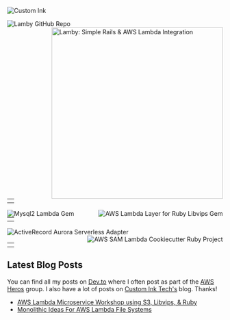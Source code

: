 
![Custom Ink](https://user-images.githubusercontent.com/2381/87246411-50624500-c41b-11ea-946d-de0e81142b3b.jpg)

<a href="https://github.com/customink/lamby">
  <img src="https://8zqkewwfb2.execute-api.us-east-1.amazonaws.com/prod/api/pin/?username=customink&repo=lamby" alt="Lamby GitHub Repo" align="left">
</a>
<a href="https://lamby.custominktech.com">
  <img src="https://user-images.githubusercontent.com/2381/87233134-cb334d80-c392-11ea-8f9c-3253d0df90fa.png" width="400" alt="Lamby: Simple Rails & AWS Lambda Integration" align="right">
</a>
<table><tbody><tr><th></th></tr></tbody></table>
<a href="https://github.com/customink/mysql2-lambda">
  <img src="https://8zqkewwfb2.execute-api.us-east-1.amazonaws.com/prod/api/pin/?username=customink&repo=mysql2-lambda" alt="Mysql2 Lambda Gem" align="left">
</a>
<a href="https://github.com/customink/ruby-vips-lambda">
  <img src="https://8zqkewwfb2.execute-api.us-east-1.amazonaws.com/prod/api/pin/?username=customink&repo=ruby-vips-lambda" alt="AWS Lambda Layer for Ruby Libvips Gem" align="right">
</a>
<table><tbody><tr><th></th></tr></tbody></table>
<a href="https://github.com/customink/activerecord-aurora-serverless-adapter">
  <img src="https://8zqkewwfb2.execute-api.us-east-1.amazonaws.com/prod/api/pin/?username=customink&repo=activerecord-aurora-serverless-adapter" alt="ActiveRecord Aurora Serverless Adapter" align="left">
</a>
<a href="https://github.com/customink/cookiecutter-ruby">
  <img src="https://8zqkewwfb2.execute-api.us-east-1.amazonaws.com/prod/api/pin/?username=customink&repo=cookiecutter-ruby" alt="AWS SAM Lambda Cookiecutter Ruby Project" align="right">
</a>
<table><tbody><tr><th></th></tr></tbody></table>

## Latest Blog Posts

You can find all my posts on [Dev.to](https://dev.to/metaskills) where I often post as part of the [AWS Heros](https://dev.to/aws-heroes) group. I also have a lot of posts on [Custom Ink Tech's](https://technology.customink.com/authors/ken-collins/) blog. Thanks!

- [AWS Lambda Microservice Workshop using S3, Libvips, & Ruby](https://dev.to/aws-heroes/aws-lambda-microservice-workshop-using-s3-libvips-ruby-4o96)
- [Monolithic Ideas For AWS Lambda File Systems](https://dev.to/metaskills/monolithic-ideas-for-aws-lambda-file-systems-2igh)
